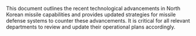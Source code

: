 This document outlines the recent technological advancements in North Korean missile capabilities and provides updated strategies for missile defense systems to counter these advancements. It is critical for all relevant departments to review and update their operational plans accordingly.
